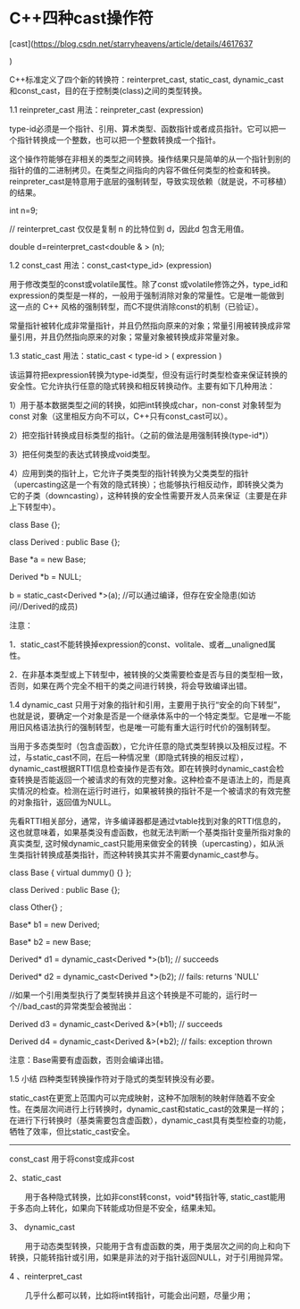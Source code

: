 # C++四种cast操作符

[cast](https://blog.csdn.net/starryheavens/article/details/4617637

)

C++标准定义了四个新的转换符：reinterpret_cast, static_cast, dynamic_cast和const_cast，目的在于控制类(class)之间的类型转换。

1.1       reinpreter_cast
用法：reinpreter_cast<type-id> (expression)

type-id必须是一个指针、引用、算术类型、函数指针或者成员指针。它可以把一个指针转换成一个整数，也可以把一个整数转换成一个指针。

这个操作符能够在非相关的类型之间转换。操作结果只是简单的从一个指针到别的指针的值的二进制拷贝。在类型之间指向的内容不做任何类型的检查和转换。reinpreter_cast是特意用于底层的强制转型，导致实现依赖（就是说，不可移植）的结果。

int n=9;

// reinterpret_cast 仅仅是复制 n 的比特位到 d，因此d 包含无用值。

double d=reinterpret_cast<double & > (n);

1.2       const_cast
用法：const_cast<type_id> (expression)

用于修改类型的const或volatile属性。除了const 或volatile修饰之外，type_id和expression的类型是一样的，一般用于强制消除对象的常量性。它是唯一能做到这一点的 C++ 风格的强制转型，而C不提供消除const的机制（已验证）。

常量指针被转化成非常量指针，并且仍然指向原来的对象；常量引用被转换成非常量引用，并且仍然指向原来的对象；常量对象被转换成非常量对象。

1.3       static_cast
用法：static_cast < type-id > ( expression )

该运算符把expression转换为type-id类型，但没有运行时类型检查来保证转换的安全性。它允许执行任意的隐式转换和相反转换动作。主要有如下几种用法：

1）用于基本数据类型之间的转换，如把int转换成char，non-const 对象转型为 const 对象（这里相反方向不可以，C++只有const_cast可以）。

2）把空指针转换成目标类型的指针。（之前的做法是用强制转换(type-id*)）

3）把任何类型的表达式转换成void类型。

4）应用到类的指针上，它允许子类类型的指针转换为父类类型的指针（upercasting这是一个有效的隐式转换）；也能够执行相反动作，即转换父类为它的子类（downcasting），这种转换的安全性需要开发人员来保证（主要是在非上下转型中）。

class Base {};

class Derived : public Base {};

Base *a = new Base;

Derived *b = NULL;

b = static_cast<Derived *>(a); //可以通过编译，但存在安全隐患(如访问//Derived的成员)

注意：

1．static_cast不能转换掉expression的const、volitale、或者__unaligned属性。

2．在非基本类型或上下转型中，被转换的父类需要检查是否与目的类型相一致，否则，如果在两个完全不相干的类之间进行转换，将会导致编译出错。

1.4       dynamic_cast
只用于对象的指针和引用，主要用于执行“安全的向下转型”，也就是说，要确定一个对象是否是一个继承体系中的一个特定类型。它是唯一不能用旧风格语法执行的强制转型，也是唯一可能有重大运行时代价的强制转型。

当用于多态类型时（包含虚函数），它允许任意的隐式类型转换以及相反过程。不过，与static_cast不同，在后一种情况里（即隐式转换的相反过程），dynamic_cast根据RTTI信息检查操作是否有效。即在转换时dynamic_cast会检查转换是否能返回一个被请求的有效的完整对象。这种检查不是语法上的，而是真实情况的检查。检测在运行时进行，如果被转换的指针不是一个被请求的有效完整的对象指针，返回值为NULL。

先看RTTI相关部分，通常，许多编译器都是通过vtable找到对象的RTTI信息的，这也就意味着，如果基类没有虚函数，也就无法判断一个基类指针变量所指对象的真实类型, 这时候dynamic_cast只能用来做安全的转换（upercasting），如从派生类指针转换成基类指针，而这种转换其实并不需要dynamic_cast参与。

class Base { virtual dummy() {} };

class Derived : public Base {};

class Other{} ;

Base* b1 = new Derived;

Base* b2 = new Base;

Derived* d1 = dynamic_cast<Derived *>(b1);  // succeeds

Derived* d2 = dynamic_cast<Derived *>(b2);  // fails: returns 'NULL'

//如果一个引用类型执行了类型转换并且这个转换是不可能的，运行时一个//bad_cast的异常类型会被抛出：

Derived d3 = dynamic_cast<Derived &>(*b1);  // succeeds

Derived d4 = dynamic_cast<Derived &>(*b2);  // fails: exception thrown

注意：Base需要有虚函数，否则会编译出错。

1.5       小结
四种类型转换操作符对于隐式的类型转换没有必要。

static_cast在更宽上范围内可以完成映射，这种不加限制的映射伴随着不安全性。在类层次间进行上行转换时，dynamic_cast和static_cast的效果是一样的；在进行下行转换时（基类需要包含虚函数），dynamic_cast具有类型检查的功能，牺牲了效率，但比static_cast安全。





---

const_cast 用于将const变成非cost

2、static_cast

　　用于各种隐式转换，比如非const转const，void*转指针等, static_cast能用于多态向上转化，如果向下转能成功但是不安全，结果未知。

3、 dynamic_cast

　　用于动态类型转换，只能用于含有虚函数的类，用于类层次之间的向上和向下转换，只能转指针或引用，如果是非法的对于指针返回NULL，对于引用抛异常。

4 、reinterpret_cast

　　几乎什么都可以转，比如将int转指针，可能会出问题，尽量少用；

